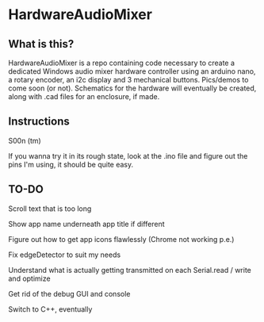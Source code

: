 # HardwareAudioMixer
## What is this?

HardwareAudioMixer is a repo containing code necessary to create a dedicated Windows audio mixer hardware controller using an arduino nano, a rotary encoder, an i2c display and 3 mechanical buttons.
Pics/demos to come soon (or not).
Schematics for the hardware will eventually be created, along with .cad files for an enclosure, if made.

## Instructions

S00n (tm)

If you wanna try it in its rough state, look at the .ino file and figure out the pins I'm using, it should be quite easy.

## TO-DO

Scroll text that is too long

Show app name underneath app title if different

Figure out how to get app icons flawlessly (Chrome not working p.e.)

Fix edgeDetector to suit my needs

Understand what is actually getting transmitted on each Serial.read / write and optimize

Get rid of the debug GUI and console

Switch to C++, eventually
